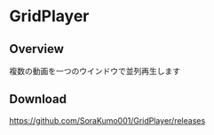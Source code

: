 # GridPlayer

## Overview

複数の動画を一つのウインドウで並列再生します

## Download

https://github.com/SoraKumo001/GridPlayer/releases
